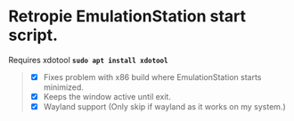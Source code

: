 # Retropie EmulationStation start script.<br>
Requires xdotool **`sudo apt install xdotool`**<br>
> - [x] Fixes problem with x86 build where EmulationStation starts minimized.<br>
> - [x] Keeps the window active until exit.<br>
> - [x] Wayland support (Only skip if wayland as it works on my system.)
